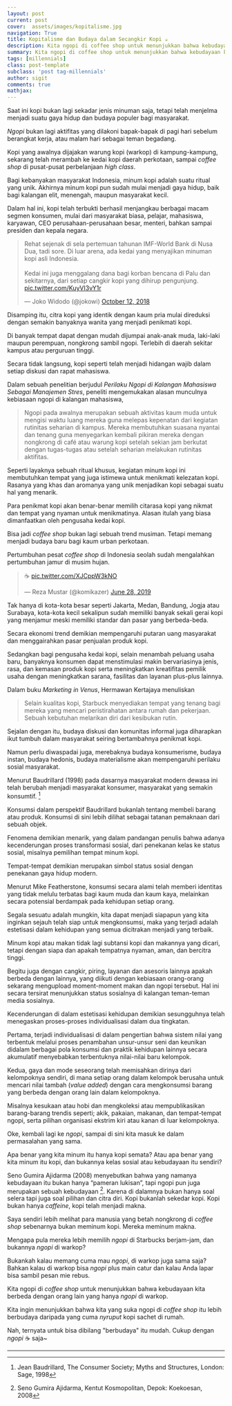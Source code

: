 ```yaml
---
layout: post
current: post
cover:  assets/images/kopitalisme.jpg
navigation: True
title: Kopitalisme dan Budaya dalam Secangkir Kopi ☕
description: Kita ngopi di coffee shop untuk menunjukkan bahwa kebudayaan kita berbeda dengan orang yang hanya ngopi di warkop, atau kita lebih berbudaya daripada mereka yang cuma nyruput kopi sachet di rumah.
summary: Kita ngopi di coffee shop untuk menunjukkan bahwa kebudayaan kita berbeda dengan orang yang hanya ngopi di warkop, atau kita lebih berbudaya daripada mereka yang cuma nyruput kopi sachet di rumah.
tags: [millennials]
class: post-template
subclass: 'post tag-millennials'
author: sigit
comments: true
mathjax:
---
```


Saat ini kopi bukan lagi sekadar jenis minuman saja, tetapi telah menjelma menjadi suatu gaya hidup dan budaya populer bagi masyarakat.

*Ngopi* bukan lagi aktifitas yang dilakoni bapak-bapak di pagi hari sebelum berangkat kerja, atau malam hari sebagai teman begadang.

Kopi yang awalnya dijajakan warung kopi (warkop) di kampung-kampung, sekarang telah merambah ke kedai kopi daerah perkotaan, sampai *coffee shop* di pusat-pusat perbelanjaan *high class*.

Bagi kebanyakan masyarakat Indonesia, minum kopi adalah suatu ritual yang unik. Akhirnya minum kopi pun sudah mulai menjadi gaya hidup, baik bagi kalangan elit, menengah, maupun masyarakat kecil.

Dalam hal ini, kopi telah terbukti berhasil menjangkau berbagai macam segmen konsumen, mulai dari masyarakat biasa, pelajar, mahasiswa, karyawan, CEO perusahaan-perusahaan besar, menteri, bahkan sampai presiden dan kepala negara.

<blockquote class="twitter-tweet"><p lang="in" dir="ltr">Rehat sejenak di sela pertemuan tahunan IMF-World Bank di Nusa Dua, tadi sore. Di luar arena, ada kedai yang menyajikan minuman kopi asli Indonesia.<br><br>Kedai ini juga menggalang dana bagi korban bencana di Palu dan sekitarnya, dari setiap cangkir kopi yang dihirup pengunjung. <a href="https://t.co/KuyVI3vY1r">pic.twitter.com/KuyVI3vY1r</a></p>&mdash; Joko Widodo (@jokowi) <a href="https://twitter.com/jokowi/status/1050723054534311936?ref_src=twsrc%5Etfw">October 12, 2018</a></blockquote> <script async src="https://platform.twitter.com/widgets.js" charset="utf-8"></script>

Disamping itu, citra kopi yang identik dengan kaum pria mulai direduksi dengan semakin banyaknya wanita yang menjadi penikmati kopi.

Di banyak tempat dapat dengan mudah dijumpai anak-anak muda, laki-laki maupun perempuan, nongkrong sambil ngopi. Terlebih di daerah sekitar kampus atau perguruan tinggi.

Secara tidak langsung, kopi seperti telah menjadi hidangan wajib dalam setiap diskusi dan rapat mahasiswa.

Dalam sebuah penelitian berjudul *Perilaku Ngopi di Kalangan Mahasiswa Sebagai Manajemen Stres*, peneliti mengemukakan alasan munculnya kebiasaan ngopi di kalangan mahasiswa,

> Ngopi pada awalnya merupakan sebuah aktivitas kaum muda untuk mengisi waktu luang mereka guna melepas kepenatan dari kegiatan rutinitas seharian di kampus. Mereka membutuhkan suasana nyantai dan tenang guna menyegarkan kembali pikiran mereka dengan nongkrong di café atau warung kopi setelah sekian jam berkutat dengan tugas-tugas atau setelah seharian melakukan rutinitas aktifitas.

Seperti layaknya sebuah ritual khusus, kegiatan minum kopi ini membutuhkan tempat yang juga istimewa untuk menikmati kelezatan kopi. Rasanya yang khas dan aromanya yang unik menjadikan kopi sebagai suatu hal yang menarik.

Para penikmat kopi akan benar-benar memilih citarasa kopi yang nikmat dan tempat yang nyaman untuk menikmatinya. Alasan itulah yang biasa dimanfaatkan oleh pengusaha kedai kopi.

Bisa jadi *coffee shop* bukan lagi sebuah trend musiman. Tetapi memang menjadi budaya baru bagi kaum urban perkotaan.

Pertumbuhan pesat *coffee shop* di Indonesia seolah sudah mengalahkan pertumbuhan jamur di musim hujan.

<blockquote class="twitter-tweet"><p lang="und" dir="ltr">☕️ <a href="https://t.co/XJCppW3kNO">pic.twitter.com/XJCppW3kNO</a></p>&mdash; Reza Mustar (@komikazer) <a href="https://twitter.com/komikazer/status/1144609118440656896?ref_src=twsrc%5Etfw">June 28, 2019</a></blockquote> <script async src="https://platform.twitter.com/widgets.js" charset="utf-8"></script>

Tak hanya di kota-kota besar seperti Jakarta, Medan, Bandung, Jogja atau Surabaya, kota-kota kecil sekalipun sudah memiliki banyak sekali gerai kopi yang menjamur meski memiliki standar dan pasar yang berbeda-beda.

Secara ekonomi trend demikian mempengaruhi putaran uang masyarakat dan menggairahkan pasar penjualan produk kopi.

Sedangkan bagi pengusaha kedai kopi, selain menambah peluang usaha baru, banyaknya konsumen dapat menstimulasi makin bervariasinya jenis, rasa, dan kemasan produk kopi serta meningkatkan kreatifitas pemilik usaha dengan meningkatkan sarana, fasilitas dan layanan plus-plus lainnya.

Dalam buku *Marketing in Venus*, Hermawan Kertajaya menuliskan

> Selain kualitas kopi, Starbuck menyediakan tempat yang tenang bagi mereka yang mencari peristirahatan antara rumah dan pekerjaan. Sebuah kebutuhan melarikan diri dari kesibukan rutin.

Sejalan dengan itu, budaya diskusi dan komunitas informal juga diharapkan ikut tumbuh dalam masyarakat seiring bertambahnya penikmat kopi.

Namun perlu diwaspadai juga, merebaknya budaya konsumerisme, budaya instan, budaya hedonis, budaya materialisme akan mempengaruhi perilaku sosial masyarakat.

Menurut Baudrillard (1998) pada dasarnya masyarakat modern dewasa ini telah berubah menjadi masyarakat konsumer, masyarakat yang semakin konsumtif. [^1]

Konsumsi dalam perspektif Baudrillard bukanlah tentang membeli barang atau produk. Konsumsi di sini lebih dilihat sebagai tatanan pemaknaan dari sebuah objek.

Fenomena demikian menarik, yang dalam pandangan penulis bahwa adanya kecenderungan proses transformasi sosial, dari penekanan kelas ke status sosial, misalnya pemilihan tempat minum kopi.

Tempat-tempat demikian merupakan simbol status sosial dengan penekanan gaya hidup modern.

Menurut Mike Featherstone, konsumsi secara alami telah memberi identitas yang tidak melulu terbatas bagi kaum muda dan kaum kaya, melainkan secara potensial berdampak pada kehidupan setiap orang.

Segala sesuatu adalah mungkin, kita dapat menjadi siapapun yang kita inginkan sejauh telah siap untuk mengkonsumsi, maka yang terjadi adalah estetisasi dalam kehidupan yang semua dicitrakan menjadi yang terbaik.

Minum kopi atau makan tidak lagi subtansi kopi dan makannya yang dicari, tetapi dengan siapa dan apakah tempatnya nyaman, aman, dan bercitra tinggi.

Begitu juga dengan cangkir, piring, layanan dan asesoris lainnya apakah berbeda dengan lainnya, yang diikuti dengan kebiasaan orang-orang sekarang mengupload moment-moment makan dan ngopi tersebut. Hal ini secara tersirat menunjukkan status sosialnya di kalangan teman-teman media sosialnya.

Kecenderungan di dalam estetisasi kehidupan demikian sesungguhnya telah menegaskan proses-proses individualisasi dalam dua tingkatan.

Pertama, terjadi individualisasi di dalam pengertian bahwa sistem nilai yang terbentuk melalui proses penambahan unsur-unsur seni dan keunikan didalam berbagai pola konsumsi dan praktik kehidupan lainnya secara akumulatif menyebabkan terbentuknya nilai-nilai baru kelompok.

Kedua, gaya dan mode seseorang telah memisahkan dirinya dari kelompoknya sendiri, di mana setiap orang dalam kelompok berusaha untuk mencari nilai tambah (*value added*) dengan cara mengkonsumsi barang yang berbeda dengan orang lain dalam kelompoknya.

Misalnya kesukaan atau hobi dan mengkoleksi atau mempublikasikan barang-barang trendis seperti; akik, pakaian, makanan, dan tempat-tempat ngopi, serta pilihan organisasi ekstrim kiri atau kanan di luar kelompoknya.

Oke, kembali lagi ke *ngopi*, sampai di sini kita masuk ke dalam permasalahan yang sama.

Apa benar yang kita minum itu hanya kopi semata? Atau apa benar yang kita minum itu kopi, dan bukannya kelas sosial atau kebudayaan itu sendiri?

Seno Gumira Ajidarma (2008) menyebutkan bahwa yang namanya kebudayaan itu bukan hanya “pameran lukisan”, tapi ngopi pun juga merupakan sebuah kebudayaan [^2]. Karena di dalamnya bukan hanya soal selera tapi juga soal pilihan dan citra diri. Kopi bukanlah sekedar kopi. Kopi bukan hanya *caffeine*, kopi telah menjadi makna.

Saya sendiri lebih melihat para manusia yang betah nongkrong di *coffee shop* sebenarnya bukan meminum kopi. Mereka meminum makna.

Mengapa pula mereka lebih memilih *ngopi* di Starbucks berjam-jam, dan bukannya *ngopi* di warkop? 

Bukankah kalau memang cuma mau *ngopi*, di warkop juga sama saja? Bahkan kalau di warkop bisa *ngopi* plus main catur dan kalau Anda lapar bisa sambil pesan mie rebus.

Kita ngopi di *coffee shop* untuk menunjukkan bahwa kebudayaan kita berbeda dengan orang lain yang hanya *ngopi* di warkop.

Kita ingin menunjukkan bahwa kita yang suka ngopi di *coffee shop* itu lebih berbudaya daripada yang cuma *nyruput* kopi sachet di rumah.

Nah, ternyata untuk bisa dibilang "berbudaya" itu mudah. Cukup dengan *ngopi* ☕ saja~ 

-----

[^1]: Jean Baudrillard, The Consumer Society; Myths and Structures, London: Sage, 1998

[^2]: Seno Gumira Ajidarma, Kentut Kosmopolitan, Depok: Koekoesan, 2008